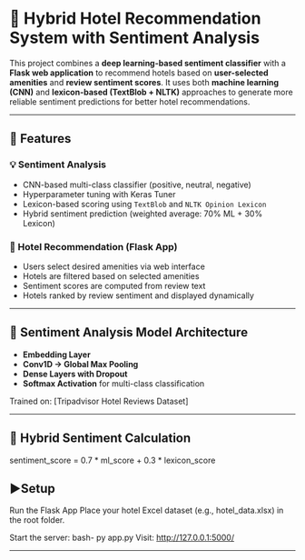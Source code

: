 # 🏨 Hybrid Hotel Recommendation System with Sentiment Analysis

This project combines a **deep learning-based sentiment classifier** with a **Flask web application** to recommend hotels based on **user-selected amenities** and **review sentiment scores**. It uses both **machine learning (CNN)** and **lexicon-based (TextBlob + NLTK)** approaches to generate more reliable sentiment predictions for better hotel recommendations.

---

## 🚀 Features

### 💡 Sentiment Analysis
- CNN-based multi-class classifier (positive, neutral, negative)
- Hyperparameter tuning with Keras Tuner
- Lexicon-based scoring using `TextBlob` and `NLTK Opinion Lexicon`
- Hybrid sentiment prediction (weighted average: 70% ML + 30% Lexicon)

### 🧭 Hotel Recommendation (Flask App)
- Users select desired amenities via web interface
- Hotels are filtered based on selected amenities
- Sentiment scores are computed from review text
- Hotels ranked by review sentiment and displayed dynamically

---

## 🧠 Sentiment Analysis Model Architecture

- **Embedding Layer**
- **Conv1D → Global Max Pooling**
- **Dense Layers with Dropout**
- **Softmax Activation** for multi-class classification

Trained on: [Tripadvisor Hotel Reviews Dataset]

---

## 🧪 Hybrid Sentiment Calculation
sentiment_score = 0.7 * ml_score + 0.3 * lexicon_score

## ▶️Setup
Run the Flask App
Place your hotel Excel dataset (e.g., hotel_data.xlsx) in the root folder.

Start the server:
bash- py app.py
Visit: http://127.0.0.1:5000/

---
